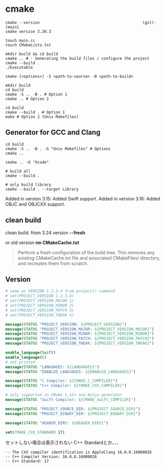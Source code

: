 # cmake

```shell
cmake --version                                             (git)-[main]
cmake version 3.30.3
```

```shell
touch main.cc
touch CMakeLists.txt
```

```shell
mkdir build && cd build
cmake .. # - Generating the build files / configure the project
cmake --build .
./Executable
```

```shell
cmake [<options>] -S <path-to-source> -B <path-to-build>
```

```shell
mkdir build
cd build
cmake -S .. -B . # Option 1
cmake .. # Option 2

```

```shell
cd build
cmake --build . # Option 1
make # Option 2 (Unix Makefiles)
```

## Generator for GCC and Clang

```shell
cd build
cmake -S .. -B . -G "Unix Makefiles" # Options
cmake ..
```

```shell
cmake .. -G "Xcode"
```

```shell
# build all
cmake --build .

# only build library
cmake --build . --target Library 
```

Added in version 3.15: Added Swift support.
Added in version 3.16: Added OBJC and OBJCXX support.

## clean build

clean build. from 3.24 version
**--fresh**

or old version
**rm CMakeCache.txt**
> Perform a fresh configuration of the build tree. This removes any existing CMakeCache.txt file and associated CMakeFiles/ directory, and recreates them from scratch.

## Version

```cmake
# same as VERSION 1.2.3.4 from project() command
# set(PROJECT_VERSION 1.2.3.4)
# set(PROJECT_VERSION_MAJOR 1)
# set(PROJECT_VERSION_MINOR 2)
# set(PROJECT_VERSION_PATCH 3)
# set(PROJECT_VERSION_TWEAK 4)

message(STATUS "PROJECT_VERSION: ${PROJECT_VERSION}")
message(STATUS "PROJECT_VERSION_MAJOR: ${PROJECT_VERSION_MAJOR}")
message(STATUS "PROJECT_VERSION_MINOR: ${PROJECT_VERSION_MINOR}")
message(STATUS "PROJECT_VERSION_PATCH: ${PROJECT_VERSION_PATCH}")
message(STATUS "PROJECT_VERSION_TWEAK: ${PROJECT_VERSION_TWEAK}")

enable_language(Swift)
enable_language(C)
# not printed
message(STATUS "LANGUAGES: ${LANGUAGES}")
message(STATUS "ENABLED_LANGUAGES: ${ENABLED_LANGUAGES}")

message(STATUS "C Compiler: ${CMAKE_C_COMPILER}")
message(STATUS "C++ Compiler: ${CMAKE_CXX_COMPILER}")

# only supported in CMake 3.15+ and Ninja generator
message(STATUS "Swift Compiler: ${CMAKE_Swift_COMPILER}")

message(STATUS "PROJECT_SOURCE_DIR: ${PROJECT_SOURCE_DIR}")
message(STATUS "PROJECT_BINARY_DIR: ${PROJECT_BINARY_DIR}")

message(STATUS "HEADER_DIRS: ${HEADER_DIRS}")

set(CMAKE_CXX_STANDARD 17)

```

セットしない場合は表示されない
C++ Standardとか、、、

```shell
-- The CXX compiler identification is AppleClang 16.0.0.16000026
-- C++ Compiler Version: 16.0.0.16000026
-- C++ Standard: 17
```